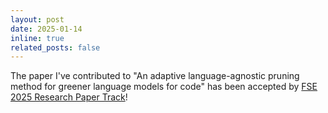 ```yaml
---
layout: post
date: 2025-01-14
inline: true
related_posts: false
---
```


The paper I've contributed to "An adaptive language-agnostic pruning method for greener language models for code" has been accepted by [FSE 2025 Research Paper Track](https://conf.researchr.org/track/fse-2025/fse-2025-research-papers)!